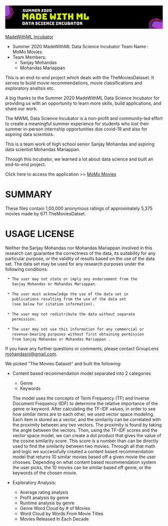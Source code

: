 
![Image of MWML Incubatoe](./images/mwml_incubator.png)

[MadeWithML Incubator](https://madewithml.com/incubator/ )

- Summer 2020 MadeWithML Data Science Incubator Team Name : MoMo Movies
- Team Members:
    - Sanjay Mohandas
    - Mohandas Mariappan

This is an end-to-end project which deals with the TheMoviesDataset. It serves to build movie recommendations, movie classifications and exploratory analtsis etc.

A big thanks to the Summer 2020 MadeWithML Data Science Incubator for providing us with an opportunity to learn more skills, build applications, and share our work. 

The MWML Data Science Incubator is a non-profit and community-led effort to create a meaningful summer experience for students who lost their summer in-person internship opportunities due covid-19 and also for aspiring data scientists. 

This is a team work of high school senior Sanjay Mohandas and aspiring data scientist Mohandas Mariappan.

Through this incubator, we learned a lot about data science and built an end-to-end project.

Click here to access the application >> [MoMo Movies](https://momomovies.herokuapp.com)

SUMMARY
================================================================================

These files contain 1,00,000 anonymous ratings of approximately 5,375 movies 
made by 671 TheMoviesDatset.

USAGE LICENSE
================================================================================

Neither the Sanjay Mohandas nor Mohandas Mariappan involved in this research can guarantee the correctness of the data, its suitability for any particular purpose, or the validity of results based on the use of the data set.  The data set may be used for any research
purposes under the following conditions:

     * The user may not state or imply any endorsement from the
       Sanjay Mohandas or Mohandas Mariappan.

     * The user must acknowledge the use of the data set in
       publications resulting from the use of the data set
       (see below for citation information).

     * The user may not redistribute the data without separate
       permission.

     * The user may not use this information for any commercial or
       revenue-bearing purposes without first obtaining permission
       from Sanjay Mohandas or Mohandas Mariappan .

If you have any further questions or comments, please contact GroupLens
<mohandasnj@gmail.com>. 

We picked "The Movies Dataset" and built the following:

- Content based recommendation model separated into 2 categories
    - Genre
    - Keywords

    The model uses the concepts of Term Frequency (TF) and Inverse Document Frequency (IDF) to determine the relative importance of the genre or keyword. After calculating the TF-IDF values, in order to see how similar items are to each other, we used vector space modeling. Each item is stored as a vector, and the similarity can be correlated with the proximity between any two vectors. The proximity is found by taking the angle between the vectors. Then, using the TF-IDF scores and the vector space model, we can create a dot product that gives the value of the cosine similarity score. This score is a number than can be directly used to find the similarity between two movies. Through all that math and logic we successfully created a content based recommendation model that returns 10 similar movies based off a given movie the user chooses. Depending on what content based recommendation system the user picks, the 10 movies can be similar based off genre, or the keywords of the chosen movie.

- Exploratory Analysis:
  - Average rating analysis
  - Profit analysis by genre
  - Runtime analysis by genre
  - Genre Word Cloud by # of Movies
  - Word Cloud by Words From Movie Titles
  - Movies Released In Each Decade


